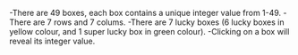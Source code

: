 -There are 49 boxes, each box contains a unique integer value from 1-49.
-There are 7 rows and 7 colums.
-There are 7 lucky boxes (6 lucky boxes in yellow colour, and 1 super lucky box in green colour).
-Clicking on a box will reveal its integer value.

